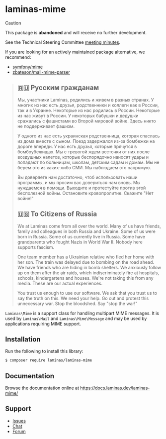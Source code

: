 # laminas-mime

> [!CAUTION]
> This package is **abandoned** and will receive no further development.
>
> See the Technical Steering Committee [meeting minutes](https://github.com/laminas/technical-steering-committee/blob/main/meetings/minutes/2023-12-04-TSC-Minutes.md).
>
> If you are looking for an actively maintained package alternative, we recommend:
> - [symfony/mime](https://symfony.com/doc/current/components/mime.html)
> - [zbateson/mail-mime-parser](https://github.com/zbateson/mail-mime-parser)
>

> ## 🇷🇺 Русским гражданам
>
> Мы, участники Laminas, родились и живем в разных странах. У многих из нас есть друзья, родственники и коллеги как в России, так и в Украине. Некоторые из нас родились в России. Некоторые из нас живут в России. У некоторых бабушки и дедушки сражались с фашистами во Второй мировой войне. Здесь никто не поддерживает фашизм.
>
> У одного из нас есть украинская родственница, которая спаслась из дома вместе с сыном. Поезд задержался из-за бомбежки на дороге впереди. У нас есть друзья, которые прячутся в бомбоубежищах. Мы с тревогой ждем весточки от них после воздушных налетов, которые беспорядочно наносят удары и попадают по больницам, школам, детским садам и домам. Мы не берем это из каких-либо СМИ. Мы наблюдаем это напрямую.
>
> Вы доверяете нам достаточно, чтоб использовать наши программы, и мы просим вас довериться нам вновь. Мы нуждаемся в помощи. Выходите и протестуйте против этой бесполезной войны. Остановите кровопролитие. Скажите "Нет войне!"
>
> ## 🇺🇸 To Citizens of Russia
>
> We at Laminas come from all over the world. Many of us have friends, family and colleagues in both Russia and Ukraine. Some of us were born in Russia. Some of us currently live in Russia. Some have grandparents who fought Nazis in World War II. Nobody here supports fascism.
>
> One team member has a Ukrainian relative who fled her home with her son. The train was delayed due to bombing on the road ahead. We have friends who are hiding in bomb shelters. We anxiously follow up on them after the air raids, which indiscriminately fire at hospitals, schools, kindergartens and houses. We're not taking this from any media. These are our actual experiences.
>
> You trust us enough to use our software. We ask that you trust us to say the truth on this. We need your help. Go out and protest this unnecessary war. Stop the bloodshed. Say "stop the war!"

`Laminas\Mime` is a support class for handling multipart MIME messages.
It is used by `Laminas\Mail` and `Laminas\Mime\Message` and may be used by applications requiring MIME support.

## Installation

Run the following to install this library:

```bash
$ composer require laminas/laminas-mime
```

## Documentation

Browse the documentation online at https://docs.laminas.dev/laminas-mime/

## Support

- [Issues](https://github.com/laminas/laminas-mime/issues/)
- [Chat](https://laminas.dev/chat/)
- [Forum](https://discourse.laminas.dev/)
